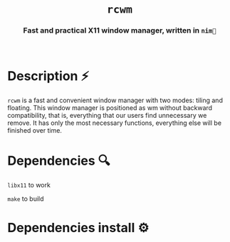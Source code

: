 <div align="center">
  

#  `rcwm`


<h3>
  Fast and practical X11 window manager, written in <code>nim👑</code>
  </h3>
<br>
</div align="center">
  
# Description ⚡️
`rcwm` is a fast and convenient window manager with two modes: tiling and floating. This window manager is positioned as wm without backward compatibility, that is, everything that our users find unnecessary we remove.
It has only the most necessary functions, everything else will be finished over time.

# Dependencies 🔍
`libx11` to work

`make` to build

# Dependencies install ⚙️

  
